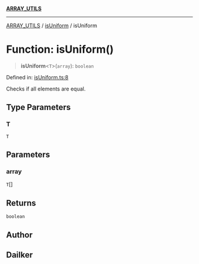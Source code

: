 [**ARRAY_UTILS**](../../README.md)

***

[ARRAY_UTILS](../../README.md) / [isUniform](../README.md) / isUniform

# Function: isUniform()

> **isUniform**\<`T`\>(`array`): `boolean`

Defined in: [isUniform.ts:8](https://github.com/dailker/everyutil/blob/fd2dd910f5fc45d6a6fda4227f10403d6a5baee7/src/array/isUniform.ts#L8)

Checks if all elements are equal.

## Type Parameters

### T

`T`

## Parameters

### array

`T`[]

## Returns

`boolean`

## Author

## Dailker
